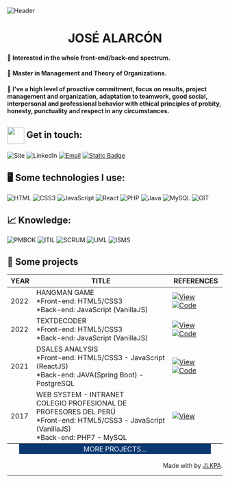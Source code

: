 ![Header](/banner-github.png)

<h1><center>JOSÉ ALARCÓN</center></h1>


#### 🎯 Interested in the whole front-end/back-end spectrum.
#### 🎯 Master in Management and Theory of Organizations.
#### 🎯 I've a high level of proactive commitment, focus on results, project management and organization, adaptation to teamwork, good social, interpersonal and professional behavior with ethical principles of probity, honesty, punctuality and respect in any circumstances.

<h2>
    <a href="https:/jose-alarcon.com">
     <img align="center" width="40px" src="https://jose-alarcon.com/assets/midia/p1.webp"></a>
    <span> Get in touch:</span>
</h2>


![Site](https://img.shields.io/badge/site%20Portf%C3%B3lio-1?style=for-the-badge&logo=esri&logoColor=%230A66C2&color=%23F3F2F0&link=https%3A%2F%2Fjose-alarcon.com%2F)
![LinkedIn](https://img.shields.io/badge/linkedin-1?style=for-the-badge&logo=linkedin&logoColor=%230A66C2&color=%23F3F2F0&link=https%3A%2F%2Fwww.linkedin.com%2Fin%2Fjose-alarcon-71a5b8241%2F)
[![Email](https://img.shields.io/badge/gmail-1?style=for-the-badge&logo=gmail&logoColor=%23EE4132&color=%23F3F2F0)](mailto:dev-josealarcon@gmail.com)
[![Static Badge](https://img.shields.io/badge/EMAIL%20PROFESSIONAL-1?style=for-the-badge&logo=airplayvideo&logoColor=%23EE4132&color=%23F3F2F0)](mailto:info@jose-alarcon.com)


## 🖥️ Some technologies I use:
![HTML](https://img.shields.io/badge/HTML%205-E34F26?style=for-the-badge&logo=html5&logoColor=white)
![CSS3](https://img.shields.io/badge/CSS%203-1572B6?style=for-the-badge&logo=css3&logoColor=white)
![JavaScript](https://img.shields.io/badge/JavaScript-323330?style=for-the-badge&logo=javascript&logoColor=F7DF1E)
![React](https://img.shields.io/badge/React-20232A?style=for-the-badge&logo=react&logoColor=61DAFB)
![PHP](https://img.shields.io/badge/PHP-1?style=for-the-badge&logo=PHP&logoColor=%23FFF&color=%237377AD)
![Java](https://img.shields.io/badge/JAVA-7?style=for-the-badge&color=%23E26600)
![MySQL](https://img.shields.io/badge/MYSQL-1?style=for-the-badge&logo=MYSQL&logoColor=%23FFF&color=%234F7D9B)
![GIT](https://img.shields.io/badge/Git-F05032?style=for-the-badge&logo=git&logoColor=white)


## 📈 Knowledge:
![PMBOK](https://img.shields.io/badge/PMBOK%207ta-1?style=for-the-badge&color=%23000)
![ITIL](https://img.shields.io/badge/ITIL%20v4-1?style=for-the-badge&color=%23000)
![SCRUM](https://img.shields.io/badge/ITIL-1?style=for-the-badge&color=%23000)
![UML](https://img.shields.io/badge/uml-1?style=for-the-badge&color=%23000)
![ISMS](https://img.shields.io/badge/ISMS-1?style=for-the-badge&color=%23000)


## 📁 Some projects


<table align="center">
  <thead>
    <tr>
      <th><center>YEAR</center></th>
      <th><center>TITLE</center></th>
      <th>REFERENCES</th>
    </tr>
  </thead>
  <tbody>
    <tr>
      <td>2022</td>
      <td>HANGMAN GAME <br>
      *Front-end: HTML5/CSS3 <br>  *Back-end: JavaScript (VanillaJS)
      </td>
      <td><a href="https://dev-josealarcon.github.io/HangmanGame-OracleONE.Alura/"> <img alt="View" src="https://img.shields.io/badge/VIEW-0?style=for-the-badge&color=%2300B5DC"></a> 
      <a href="https://github.com/dev-josealarcon/HangmanGame-OracleONE.Alura"> <img alt="Code" src="https://img.shields.io/badge/CODE-0?style=for-the-badge&color=%230A3871"></a> 
      </td>
    </tr>
    <tr>
      <td>2022</td>
      <td>TEXTDECODER <br>
      *Front-end: HTML5/CSS3 <br>  *Back-end: JavaScript (VanillaJS)
      </td>
      <td><a href="https://dev-josealarcon.github.io/TextDecoder-OracleONE.Alura/"> <img alt="View" src="https://img.shields.io/badge/VIEW-0?style=for-the-badge&color=%2300B5DC"></a> 
      <a href="https://github.com/dev-josealarcon/TextDecoder-OracleONE.Alura"> <img alt="Code" src="https://img.shields.io/badge/CODE-0?style=for-the-badge&color=%230A3871"></a> 
      </td>
    </tr>
    <tr>
      <td>2021</td>
      <td>DSALES ANALYSIS <br>
      *Front-end: HTML5/CSS3 - JavaScript (ReactJS) <br>  *Back-end: JAVA(Spring Boot) - PostgreSQL
      </td>
      <td><a href="https://josealarcon-dsales-analysis.netlify.app/"> <img alt="View" src="https://img.shields.io/badge/VIEW-0?style=for-the-badge&color=%2300B5DC"></a> 
      <a href="https://github.com/dev-josealarcon/DSales-Analysis"> <img alt="Code" src="https://img.shields.io/badge/CODE-0?style=for-the-badge&color=%230A3871"></a> 
      </td>
    </tr>
    <tr>
      <td>2017</td>
      <td>WEB SYSTEM - INTRANET <br>
      COLEGIO PROFESIONAL DE PROFESORES DEL PERÚ <br>
      *Front-end: HTML5/CSS3 - JavaScript (VanillaJS)<br>
      *Back-end: PHP7 - MySQL
      </td>
      <td><a href="https://vimeo.com/618473602"> <img alt="View" src="https://img.shields.io/badge/VIEW-0?style=for-the-badge&color=%2300B5DC"></a>
    </tr>
  </tbody>
  <tfoot>
    <tr>
    <td colspan="3"><center> <a alt="More..." href="hhttps://jose-alarcon.com/#projects/" style="text-decoration:none;background:#0A3871; color:#fff;padding:2px 150px;"> MORE PROJECTS...</a></center>
    </td>
    </tr>
  </tfoot>
</table>






<div align="right">Made with by <a href="https://jose-alarcon.com">JLKPA</a>.</div>

---